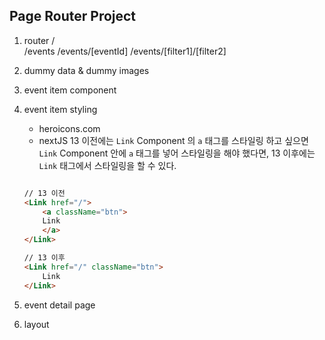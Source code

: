 ## Page Router Project

1. router
   /  
   /events
   /events/[eventId]
   /events/[filter1]/[filter2]

2. dummy data & dummy images
3. event item component
4. event item styling

   - heroicons.com
   - nextJS 13 이전에는 `Link` Component 의 `a` 태그를 스타일링 하고 싶으면 `Link` Component 안에 `a` 태그를 넣어 스타일링을 해야 했다면, 13 이후에는 `Link` 태그에서 스타일링을 할 수 있다.

   ```HTML

   // 13 이전
   <Link href="/">
       <a className="btn">
       Link
       </a>
   </Link>

   // 13 이후
   <Link href="/" className="btn">
       Link
   </Link>

   ```

5. event detail page
6. layout
